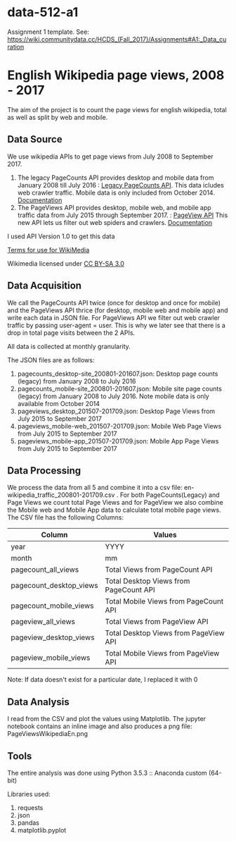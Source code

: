 # data-512-a1
Assignment 1 template. See: https://wiki.communitydata.cc/HCDS_(Fall_2017)/Assignments#A1:_Data_curation

# English Wikipedia page views, 2008 - 2017

The aim of the project is to count the page views for english wikipedia, total as well as split by web and mobile.

## Data Source
We use wikipedia APIs to get page views from July 2008 to September 2017. 
1. The legacy PageCounts API provides desktop and mobile data from January 2008 till July 2016 : [Legacy PageCounts API](https://wikitech.wikimedia.org/wiki/Analytics/AQS/Legacy_Pagecounts). This data icludes web crawler traffic. Mobile data is only included from October 2014. [Documentation](https://wikitech.wikimedia.org/wiki/Analytics/AQS/Legacy_Pagecounts)
2. The PageViews API provides desktop, mobile web, and mobile app traffic data from July 2015 through September 2017.  : [PageView API](https://wikitech.wikimedia.org/wiki/Analytics/AQS/Pageviews) This new API lets us filter out web spiders and crawlers. [Documentation](https://wikitech.wikimedia.org/wiki/Analytics/AQS/Pageviews)

I used API Version 1.0 to get this data

[Terms for use for WikiMedia](https://wikimediafoundation.org/wiki/Terms_of_Use/en)

Wikimedia licensed under [CC BY-SA 3.0](https://creativecommons.org/licenses/by-sa/3.0/)

## Data Acquisition
We call the PageCounts API twice (once for desktop and once for mobile) and the PageViews API thrice (for desktop, mobile web and mobile app) and write each data in JSON file. For PageViews API we filter out web crawler traffic by passing user-agent = user. This is why we later see that there is a drop in total page visits between the 2 APIs. 

All data is collected at monthly granularity.

The JSON files are as follows:
1. pagecounts_desktop-site_200801-201607.json: Desktop page counts (legacy) from January 2008 to July 2016
2. pagecounts_mobile-site_200801-201607.json: Mobile site page counts (legacy) from January 2008 to July 2016. Note mobile data is only available from October 2014
3. pageviews_desktop_201507-201709.json: Desktop Page Views from July 2015 to September 2017
4. pageviews_mobile-web_201507-201709.json: Mobile Web Page Views from July 2015 to September 2017
5. pageviews_mobile-app_201507-201709.json: Mobile App Page Views from July 2015 to September 2017

## Data Processing
We process the data from all 5 and combine it into a csv file: en-wikipedia_traffic_200801-201709.csv . For both PageCounts(Legacy) and Page Views we count total Page Views and for PageView we also combine the Mobile web and Mobile App data to calculate total mobile page views.
The CSV file has the following Columns:

| Column                  | Values                                 |
|-------------------------|----------------------------------------|
| year                    | YYYY                                   |
| month                   | mm                                     |
| pagecount_all_views     | Total Views from PageCount API         |
| pagecount_desktop_views | Total Desktop Views from PageCount API |
| pagecount_mobile_views  | Total Mobile Views from PageCount API  |
| pageview_all_views      | Total Views from PageView API          |
| pageview_desktop_views  | Total Desktop Views from PageView API  |
| pageview_mobile_views   | Total Mobile Views from PageView API   |

Note: If data doesn't exist for a particular date, I replaced it with 0

## Data Analysis

I read from the CSV and plot the values using Matplotlib. The jupyter notebook contains an inline image and also produces a png file: PageViewsWikipediaEn.png

## Tools
The entire analysis was done using Python 3.5.3 :: Anaconda custom (64-bit)

Libraries used:
1. requests
2. json
3. pandas
4. matplotlib.pyplot